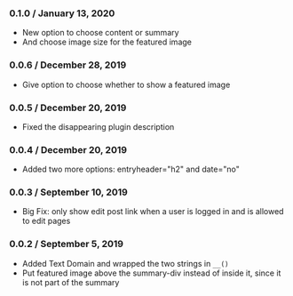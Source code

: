 ### 0.1.0 / January 13, 2020
* New option to choose content or summary
* And choose image size for the featured image

### 0.0.6 / December 28, 2019
* Give option to choose whether to show a featured image

### 0.0.5 / December 20, 2019
* Fixed the disappearing plugin description

### 0.0.4 / December 20, 2019
* Added two more options: entryheader="h2" and date="no"

### 0.0.3 / September 10, 2019
* Big Fix: only show edit post link when a user is logged in and is allowed to edit pages

### 0.0.2 / September 5, 2019
* Added Text Domain and wrapped the two strings in `__()`
* Put featured image above the summary-div instead of inside it, since it is not part of the summary
